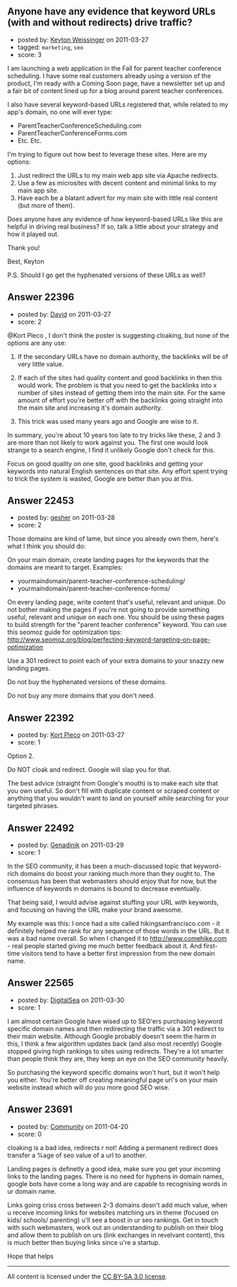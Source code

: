 ## Anyone have any evidence that keyword URLs (with and without redirects) drive traffic?

- posted by: [Keyton Weissinger](https://stackexchange.com/users/-1/8928-keyton-weissinger) on 2011-03-27
- tagged: `marketing`, `seo`
- score: 3

I am launching a web application in the Fall for parent teacher conference scheduling. I have some real customers already using a version of the product, I'm ready with a Coming Soon page, have a newsletter set up and a fair bit of content lined up for a blog around parent teacher conferences.

I also have several keyword-based URLs registered that, while related to my app's domain, no one will ever type:

 - ParentTeacherConferenceScheduling.com
 - ParentTeacherConferenceForms.com
 - Etc. Etc.

I'm trying to figure out how best to leverage these sites. Here are my options:

 1. Just redirect the URLs to my main web app site via Apache redirects.
 2. Use a few as microsites with decent content and minimal links to my main app site.
 3. Have each be a blatant advert for my main site with little real content (but more of them).

Does anyone have any evidence of how keyword-based URLs like this are helpful in driving real business? If so, talk a little about your strategy and how it played out.

Thank you!

Best,
Keyton

P.S. Should I go get the hyphenated versions of these URLs as well?




## Answer 22396

- posted by: [David](https://stackexchange.com/users/-1/5460-david) on 2011-03-27
- score: 2

@Kort Pleco , I don't think the poster is suggesting cloaking, but none of the options are any use:

1) If the secondary URLs have no domain authority, the backlinks will be of very little value.

2) If each of the sites had quality content and good backlinks in then this would work. The problem is that you need to get the backlinks into x number of sites instead of getting them into the main site. For the same amount of effort you're better off with the backlinks going straight into the main site and increasing it's domain authority.

3) This trick was used many years ago and Google are wise to it.

In summary, you're about 10 years too late to try tricks like these, 2 and 3 are more than not likely to work against you. The first one would look strange to a search engine, I find it unlikely Google don't check for this.

Focus on good quality on one site, good backlinks and getting your keywords into natural English sentences on that site. Any effort spent trying to trick the system is wasted, Google are better than you at this.


## Answer 22453

- posted by: [gesher](https://stackexchange.com/users/-1/8139-gesher) on 2011-03-28
- score: 2

Those domains are kind of lame, but since you already own them, here's what I think you should do:

On your main domain, create landing pages for the keywords that the domains are meant to target. Examples:

 - yourmaindomain/parent-teacher-conference-scheduling/
 - yourmaindomain/parent-teacher-conference-forms/

On every landing page, write content that's useful, relevant and unique. Do not bother making the pages if you're not going to provide something useful, relevant and unique on each one. You should be using these pages to build strength for the "parent teacher conference" keyword. You can use this seomoz guide for optimization tips: 
http://www.seomoz.org/blog/perfecting-keyword-targeting-on-page-optimization

Use a 301 redirect to point each of your extra domains to your snazzy new landing pages. 

Do not buy the hyphenated versions of these domains.

Do not buy any more domains that you don't need.


## Answer 22392

- posted by: [Kort Pleco](https://stackexchange.com/users/-1/7876-kort-pleco) on 2011-03-27
- score: 1

Option 2.

Do NOT cloak and redirect. Google will slap you for that. 

The best advice (straight from Google's mouth) is to make each site that you own useful. So don't fill with duplicate content or scraped content or anything that you wouldn't want to land on yourself while searching for your targeted phrases. 


## Answer 22492

- posted by: [Genadinik](https://stackexchange.com/users/-1/8929-genadinik) on 2011-03-29
- score: 1

In the SEO community, it has been a much-discussed topic that keyword-rich domains do boost your ranking much more than they ought to.  The consensus has been that webmasters should enjoy that for now, but the influence of keywords in domains is bound to decrease eventually.

That being said, I would advise against stuffing your URL with keywords, and focusing on having the URL make your brand awesome.

My example was this:  I once had a site called hikingsanfrancisco.com - it definitely helped me rank for any sequence of those words in the URL.  But it was a bad name overall.  So when I changed it to http://www.comehike.com - real people started giving me much better feedback about it.  And first-time visitors tend to have a better first impression from the new domain name.


## Answer 22565

- posted by: [DigitalSea](https://stackexchange.com/users/-1/7816-digitalsea) on 2011-03-30
- score: 1

I am almost certain Google have wised up to SEO'ers purchasing keyword specific domain names and then redirecting the traffic via a 301 redirect to their main website. Although Google probably doesn't seem the harm in this, I think a few algorithm updates back (and also most recently) Google stopped giving high rankings to sites using redirects. They're a lot smarter than people think they are, they keep an eye on the SEO community heavily.

So purchasing the keyword specific domains won't hurt, but it won't help you either. You're better off creating meaningful page url's on your main website instead which will do you more good SEO wise.


## Answer 23691

- posted by: [Community](https://stackexchange.com/users/-1/-1-community) on 2011-04-20
- score: 0

cloaking is a bad idea, redirects r not!
Adding a permanent redirect does transfer a %age of seo value of a url to another.

Landing pages is definetly a good idea, make sure you get your incoming links to the landing pages. There is no need for hyphens in domain names, google bots have come a long way and are capable to recognising words in ur domain name.

Links going criss cross between 2-3 domains dosn't add much value, when u receive incoming links for websites matching urs in theme (focused on kids/ schools/ parenting) u'll see a boost in ur seo rankings. Get in touch with such webmasters, work out an understanding to publish on their blog and allow them to publish on urs (link exchanges in revelvant content), this is much better then buying links since u're a startup.

Hope that helps



---

All content is licensed under the [CC BY-SA 3.0 license](https://creativecommons.org/licenses/by-sa/3.0/).
